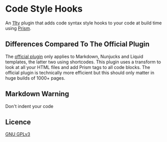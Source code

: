 # Code Style Hooks
An [11ty](https://www.11ty.dev/) plugin that adds code syntax style hooks to your code at build time using [Prism](https://prismjs.com/).


## Differences Compared To The Official Plugin
The [official plugin](https://www.npmjs.com/package/@11ty/eleventy-plugin-code-style-hooks) only applies to Markdown, Nunjucks and Liquid templates, the latter two using shortcodes. This plugin uses a transform to look at all your HTML files and add Prism tags to all code blocks. The official plugin is technically more efficient but this should only matter in huge builds of 1000+ pages.


## Markdown Warning
Don't indent your code

## Licence
[GNU GPLv3 ](https://choosealicense.com/licenses/gpl-3.0/)